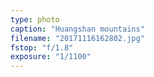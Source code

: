 ```yaml
---
type: photo
caption: "Huangshan mountains"
filename: "20171116162802.jpg"
fstop: "f/1.8"
exposure: "1/1100"
---
```

